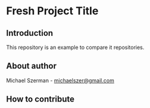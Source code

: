 # Fresh Project Title

## Introduction

This repository is an example to compare it repositories.

## About author

Michael Szerman - michaelszer@gmail.com

## How to contribute